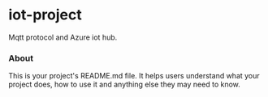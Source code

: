 iot-project
===========

Mqtt protocol and Azure iot hub.

### About

This is your project's README.md file. It helps users understand what your
project does, how to use it and anything else they may need to know.